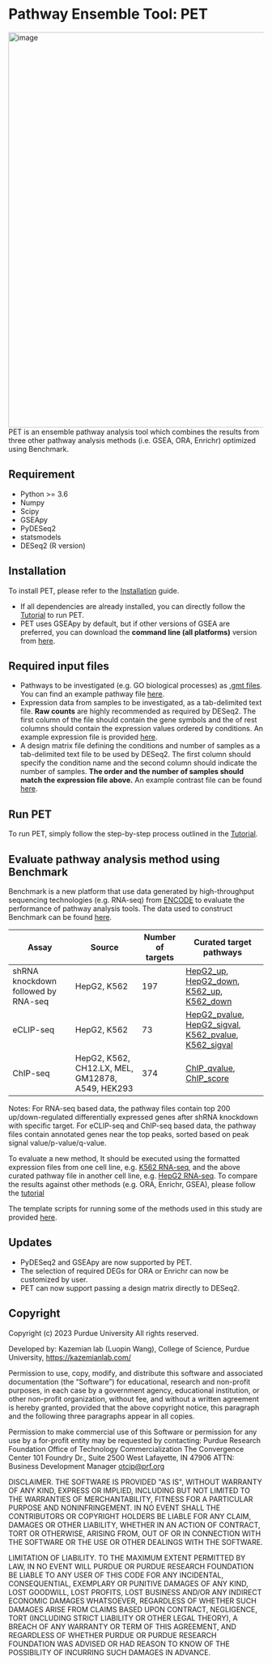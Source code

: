 # Pathway Ensemble Tool: PET
<img width="781" alt="image" src="https://user-images.githubusercontent.com/16437494/207137637-32dec909-145c-4a3a-9421-57f62189dfb2.png">
PET is an ensemble pathway analysis tool which combines the results from three other pathway analysis methods (i.e. GSEA, ORA, Enrichr) optimized using Benchmark. 

## Requirement
* Python >= 3.6
* Numpy
* Scipy
* GSEApy
* PyDESeq2
* statsmodels
* DESeq2 (R version)

## Installation
To install PET, please refer to the [Installation](https://github.com/hedgehug/PET/blob/main/Installation.md) guide.

* If all dependencies are already installed, you can directly follow the [Tutorial](https://github.com/hedgehug/PET/blob/main/run_PET_tutorial.ipynb) to run PET.
* PET uses GSEApy by default, but if other versions of GSEA are preferred, you can download the **command line (all platforms)** version from [here](http://www.gsea-msigdb.org/gsea/downloads.jsp).

## Required input files
* Pathways to be investigated (e.g. GO biological processes) as [.gmt files](https://software.broadinstitute.org/cancer/software/gsea/wiki/index.php/Data_formats#Gene_Set_Database_Formats). You can find an example pathway file [here](https://github.com/hedgehug/PET/blob/main/example/c2.cp.kegg.v2023.1.Hs.symbols.gmt). 
* Expression data from samples to be investigated, as a tab-delimited text file. **Raw counts** are highly recommended as required by DESeq2. The first column of the file should contain the gene symbols and the of rest columns should contain the expression values ordered by conditions. An example expression file is provided [here](https://github.com/hedgehug/PET/tree/main/example/example_data.txt). 
* A design matrix file defining the conditions and number of samples as a tab-delimited text file to be used by DESeq2. The first column should specify the condition name and the second column should indicate the number of samples. **The order and the number of samples should match the expression file above.** An example contrast file can be found [here](https://github.com/hedgehug/PET/tree/main/example/example_contrast.txt). 

## Run PET
To run PET, simply follow the step-by-step process outlined in the [Tutorial](https://github.com/hedgehug/PET/blob/main/run_PET_tutorial.ipynb).

## Evaluate pathway analysis method using Benchmark
Benchmark is a new platform that use data generated by high-throughput sequencing technologies (e.g. RNA-seq) from [ENCODE](https://www.encodeproject.org/) to evaluate the performance of pathway analysis tools. 
The data used to construct Benchmark can be found [here](https://github.com/hedgehug/PET/tree/main/data).  

| Assay                                | Source                                     | Number of targets | Curated target pathways                                                                                                                                                                                                                                                                                                                                                                    |
|--------------------------------------|--------------------------------------------|-------------------|--------------------------------------------------------------------------------------------------------------------------------------------------------------------------------------------------------------------------------------------------------------------------------------------------------------------------------------------------------------------------------------------|
| shRNA knockdown followed by RNA-seq | HepG2, K562                                |197| [HepG2_up](https://github.com/hedgehug/PET/blob/main/data/ENCODE_HepG2_RNA_up.gmt), [HepG2_down](https://github.com/hedgehug/PET/blob/main/data/ENCODE_HepG2_RNA_down.gmt), [K562_up](https://github.com/hedgehug/PET/blob/main/data/ENCODE_K562_RNA_up.gmt), [K562_down](https://github.com/hedgehug/PET/blob/main/data/ENCODE_K562_RNA_down.gmt)                                         |
| eCLIP-seq                          | HepG2, K562                                |73| [HepG2_pvalue](https://github.com/hedgehug/PET/blob/main/data/ENCODE_HepG2_eCLIP_pval.gmt), [HepG2_sigval](https://github.com/hedgehug/PET/blob/main/data/ENCODE_HepG2_eCLIP_signal_value.gmt), [K562_pvalue](https://github.com/hedgehug/PET/blob/main/data/ENCODE_K562_eCLIP_pval.gmt), [K562_sigval](https://github.com/hedgehug/PET/blob/main/data/ENCODE_K562_eCLIP_signal_value.gmt) |                                                                                                                                                   |
| ChIP-seq                           | HepG2, K562, CH12.LX, MEL, GM12878, A549, HEK293 |374| [ChIP_qvalue](https://github.com/hedgehug/PET/blob/main/data/ENCODE_ChIP_seq_qvalue.gmt), [ChIP_score](https://github.com/hedgehug/PET/blob/main/data/ENCODE_ChIP_seq_peak_score.gmt)                                                                                                                                                                                                                                                                                   |

Notes: 
For RNA-seq based data, the pathway files contain top 200 up/down-regulated differentially expressed genes after shRNA knockdown with specific target.
For eCLIP-seq and ChIP-seq based data, the pathway files contain annotated genes near the top peaks, sorted based on peak signal value/p-value/q-value.

To evaluate a new method, It should be executed using the formatted expression files from one cell line, e.g. [K562 RNA-seq](https://github.com/hedgehug/PET/blob/main/data/ENCODE_K562_RNA_seq_raw_count.zip), and the above curated pathway file in another cell line, e.g. [HepG2 RNA-seq](https://github.com/hedgehug/PET/blob/main/data/ENCODE_HepG2_RNA_down.gmt). 
To compare the results against other methods (e.g. ORA, Enrichr, GSEA), please follow the [tutorial](https://github.com/hedgehug/PET/blob/main/evaluate_new_method.ipynb)

The template scripts for running some of the methods used in this study are provided [here](https://github.com/hedgehug/PET/tree/main/template_script).

## Updates
* PyDESeq2 and GSEApy are now supported by PET.
* The selection of required DEGs for ORA or Enrichr can now be customized by user.
* PET can now support passing a design matrix directly to DESeq2.  

## Copyright
Copyright (c) 2023 Purdue University All rights reserved.

Developed by:  Kazemian lab (Luopin Wang), College of Science, Purdue University, https://kazemianlab.com/

Permission to use, copy, modify, and distribute this software and associated documentation (the “Software”) for educational, research and non-profit purposes, in each case by a government agency, educational institution, or other non-profit organization, without fee, and without a written agreement is hereby granted, provided that the above copyright notice, this paragraph and the following three paragraphs appear in all copies.
 
Permission to make commercial use of this Software or permission for any use by a for-profit entity may be requested by contacting:
Purdue Research Foundation
Office of Technology Commercialization
The Convergence Center
101 Foundry Dr., Suite 2500
West Lafayette, IN 47906
ATTN: Business Development Manager
otcip@prf.org
 
DISCLAIMER. THE SOFTWARE IS PROVIDED "AS IS", WITHOUT WARRANTY OF ANY KIND, EXPRESS OR IMPLIED, INCLUDING BUT NOT LIMITED TO THE WARRANTIES OF MERCHANTABILITY, FITNESS FOR A PARTICULAR PURPOSE AND NONINFRINGEMENT. IN NO EVENT SHALL THE CONTRIBUTORS OR COPYRIGHT HOLDERS BE LIABLE FOR ANY CLAIM, DAMAGES OR OTHER LIABILITY, WHETHER IN AN ACTION OF CONTRACT, TORT OR OTHERWISE, ARISING FROM, OUT OF OR IN CONNECTION WITH THE SOFTWARE OR THE USE OR OTHER DEALINGS WITH THE SOFTWARE.
 
LIMITATION OF LIABILITY. TO THE MAXIMUM EXTENT PERMITTED BY LAW, IN NO EVENT WILL PURDUE OR PURDUE RESEARCH FOUNDATION BE LIABLE TO ANY USER OF THIS CODE FOR ANY INCIDENTAL, CONSEQUENTIAL, EXEMPLARY OR PUNITIVE DAMAGES OF ANY KIND, LOST GOODWILL, LOST PROFITS, LOST BUSINESS AND/OR ANY INDIRECT ECONOMIC DAMAGES WHATSOEVER, REGARDLESS OF WHETHER SUCH DAMAGES ARISE FROM CLAIMS BASED UPON CONTRACT, NEGLIGENCE, TORT (INCLUDING STRICT LIABILITY OR OTHER LEGAL THEORY), A BREACH OF ANY WARRANTY OR TERM OF THIS AGREEMENT, AND REGARDLESS OF WHETHER PURDUE OR PURDUE RESEARCH FOUNDATION WAS ADVISED OR HAD REASON TO KNOW OF THE POSSIBILITY OF INCURRING SUCH DAMAGES IN ADVANCE.